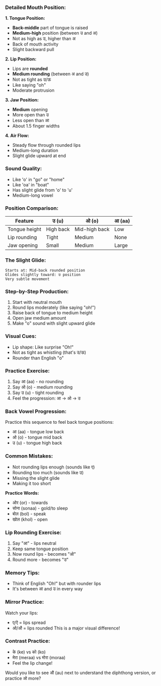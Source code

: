 
### **Detailed Mouth Position:**

**1. Tongue Position:**
- **Back-middle** part of tongue is raised
- **Medium-high** position (between उ and अ)
- Not as high as उ, higher than अ
- Back of mouth activity
- Slight backward pull

**2. Lip Position:**
- Lips are **rounded**
- **Medium rounding** (between अ and उ)
- Not as tight as उ/ऊ
- Like saying "oh"
- Moderate protrusion

**3. Jaw Position:**
- **Medium** opening
- More open than उ
- Less open than आ
- About 1.5 finger widths

**4. Air Flow:**
- Steady flow through rounded lips
- Medium-long duration
- Slight glide upward at end

### **Sound Quality:**
- Like 'o' in "go" or "home"
- Like 'oa' in "boat"
- Has slight glide from 'o' to 'u'
- Medium-long vowel

### **Position Comparison:**

| Feature | उ (u) | ओ (o) | आ (aa) |
|---------|--------|---------|----------|
| Tongue height | High back | Mid-high back | Low |
| Lip rounding | Tight | Medium | None |
| Jaw opening | Small | Medium | Large |

### **The Slight Glide:**
```
Starts at: Mid-back rounded position
Glides slightly toward: उ position
Very subtle movement
```

### **Step-by-Step Production:**
1. Start with neutral mouth
2. Round lips moderately (like saying "oh!")
3. Raise back of tongue to medium height
4. Open jaw medium amount
5. Make "o" sound with slight upward glide

### **Visual Cues:**
- Lip shape: Like surprise "Oh!"
- Not as tight as whistling (that's उ/ऊ)
- Rounder than English "o"

### **Practice Exercise:**
1. Say आ (aa) - no rounding
2. Say ओ (o) - medium rounding
3. Say उ (u) - tight rounding
4. Feel the progression: आ → ओ → उ

### **Back Vowel Progression:**
Practice this sequence to feel back tongue positions:
- आ (aa) - tongue low back
- ओ (o) - tongue mid back  
- उ (u) - tongue high back

### **Common Mistakes:**
- Not rounding lips enough (sounds like ए)
- Rounding too much (sounds like उ)
- Missing the slight glide
- Making it too short

**Practice Words:**
- ओर (or) - towards
- सोना (sonaa) - gold/to sleep
- बोल (bol) - speak
- खोल (khol) - open

### **Lip Rounding Exercise:**
1. Say "आ" - lips neutral
2. Keep same tongue position
3. Now round lips - becomes "ओ"
4. Round more - becomes "उ"

### **Memory Tips:**
- Think of English "Oh!" but with rounder lips
- It's between आ and उ in every way

### **Mirror Practice:**
Watch your lips:
- ए/ऐ = lips spread
- ओ/औ = lips rounded
This is a major visual difference!

### **Contrast Practice:**
- के (ke) vs को (ko)
- मेरा (meraa) vs मोरा (moraa)
- Feel the lip change!

Would you like to see औ (au) next to understand the diphthong version, or practice ओ more?